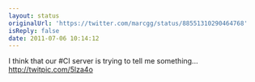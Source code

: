 ```yaml
---
layout: status
originalUrl: 'https://twitter.com/marcgg/status/88551310290464768'
isReply: false
date: 2011-07-06 10:14:12
---
```


I think that our #CI server is trying to tell me something...  http://twitpic.com/5lza4o
